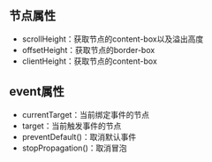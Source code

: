 ## 节点属性

- scrollHeight：获取节点的content-box以及溢出高度
- offsetHeight：获取节点的border-box
- clientHeight：获取节点的content-box

## event属性

- currentTarget：当前绑定事件的节点
- target：当前触发事件的节点
- preventDefault()：取消默认事件
- stopPropagation()：取消冒泡